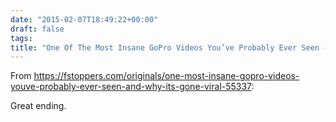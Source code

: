 ```yaml
---
date: "2015-02-07T18:49:22+00:00"
draft: false
tags: 
title: "One Of The Most Insane GoPro Videos You’ve Probably Ever Seen - And Why It’s Gone Viral | Fstoppers"
---
```

From https://fstoppers.com/originals/one-most-insane-gopro-videos-youve-probably-ever-seen-and-why-its-gone-viral-55337:

Great ending.

